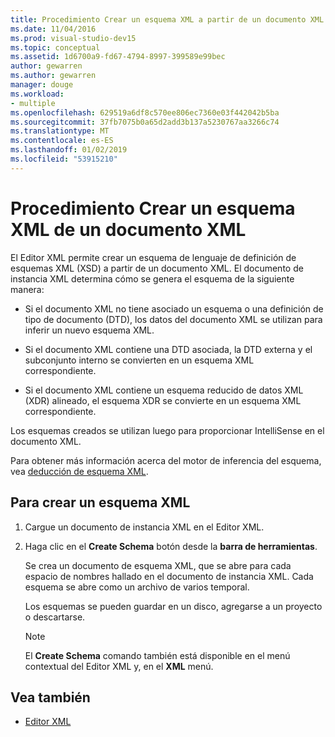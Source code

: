 ```yaml
---
title: Procedimiento Crear un esquema XML a partir de un documento XML
ms.date: 11/04/2016
ms.prod: visual-studio-dev15
ms.topic: conceptual
ms.assetid: 1d6700a9-fd67-4794-8997-399589e99bec
author: gewarren
ms.author: gewarren
manager: douge
ms.workload:
- multiple
ms.openlocfilehash: 629519a6df8c570ee806ec7360e03f442042b5ba
ms.sourcegitcommit: 37fb7075b0a65d2add3b137a5230767aa3266c74
ms.translationtype: MT
ms.contentlocale: es-ES
ms.lasthandoff: 01/02/2019
ms.locfileid: "53915210"
---
```

# <a name="how-to-create-an-xml-schema-from-an-xml-document"></a>Procedimiento Crear un esquema XML de un documento XML

El Editor XML permite crear un esquema de lenguaje de definición de esquemas XML (XSD) a partir de un documento XML. El documento de instancia XML determina cómo se genera el esquema de la siguiente manera:

-   Si el documento XML no tiene asociado un esquema o una definición de tipo de documento (DTD), los datos del documento XML se utilizan para inferir un nuevo esquema XML.

-   Si el documento XML contiene una DTD asociada, la DTD externa y el subconjunto interno se convierten en un esquema XML correspondiente.

-   Si el documento XML contiene un esquema reducido de datos XML (XDR) alineado, el esquema XDR se convierte en un esquema XML correspondiente.

Los esquemas creados se utilizan luego para proporcionar IntelliSense en el documento XML.

Para obtener más información acerca del motor de inferencia del esquema, vea [deducción de esquema XML](/dotnet/standard/data/xml/inferring-an-xml-schema).

## <a name="to-create-an-xml-schema"></a>Para crear un esquema XML

1.  Cargue un documento de instancia XML en el Editor XML.

2.  Haga clic en el **Create Schema** botón desde la **barra de herramientas**.

     Se crea un documento de esquema XML, que se abre para cada espacio de nombres hallado en el documento de instancia XML. Cada esquema se abre como un archivo de varios temporal.

     Los esquemas se pueden guardar en un disco, agregarse a un proyecto o descartarse.

    > [!NOTE]
    >  El **Create Schema** comando también está disponible en el menú contextual del Editor XML y, en el **XML** menú.

## <a name="see-also"></a>Vea también

- [Editor XML](../xml-tools/xml-editor.md)